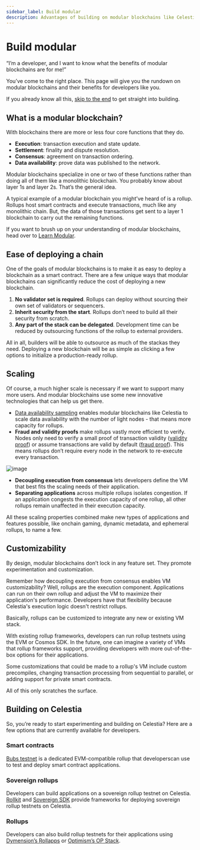 ```yaml
---
sidebar_label: Build modular
description: Advantages of building on modular blockchains like Celestia.
---
```


# Build modular

“I’m a developer, and I want to know what the benefits of modular blockchains
are for me!”

You’ve come to the right place. This page will give you the rundown on modular
blockchains and their benefits for developers like you.

If you already know all this, [skip to the end](https://docs.celestia.org/developers/build-modular/#building-on-celestia)
to get straight into building.

## What is a modular blockchain?

With blockchains there are more or less four core functions that they do.

- **Execution**: transaction execution and state update.
- **Settlement**: finality and dispute resolution.
- **Consensus**: agreement on transaction ordering.
- **Data availability**: prove data was published to the network.

Modular blockchains specialize in one or two of these functions rather
than doing all of them like a monolithic blockchain. You probably know
about layer 1s and layer 2s. That’s the general idea.

A typical example of a modular blockchain you might’ve heard of is a
rollup. Rollups host smart contracts and execute transactions, much like
any monolithic chain. But, the data of those transactions get sent to a
layer 1 blockchain to carry out the remaining functions.

If you want to brush up on your understanding of modular blockchains,
head over to [Learn Modular](https://celestia.org/learn/).

## Ease of deploying a chain

One of the goals of modular blockchains is to make it as easy to deploy
a blockchain as a smart contract. There are a few unique ways that
modular blockchains can significantly reduce the cost of deploying a
new blockchain.

1. **No validator set is required**. Rollups can deploy without sourcing
   their own set of validators or sequencers.
2. **Inherit security from the start**. Rollups don’t need to build all
   their security from scratch.
3. **Any part of the stack can be delegated**. Development time can be
   reduced by outsourcing functions of the rollup to external providers.

All in all, builders will be able to outsource as much of the stackas
they need. Deploying a new blockchain will be as simple as clicking a
few options to initialize a production-ready rollup.

## Scaling

Of course, a much higher scale is necessary if we want to support
many more users. And modular blockchains use some new innovative
technologies that can help us get there.

- [Data availability sampling](https://celestia.org/glossary/data-availability-sampling/)
  enables modular blockchains like Celestia to scale data availability with the
  number of light nodes - that means more capacity for rollups.
- **Fraud and validity proofs** make rollups vastly more efficient
  to verify. Nodes only need to verify a small proof of transaction
  validity ([validity proof](https://celestia.org/glossary/validity-proof/))
  or assume transactions are valid by default
  ([fraud proof](https://celestia.org/glossary/state-transition-fraud-proof/)).
  This means rollups don’t require every node in the network to re-execute
  every transaction.

![image](../img/da-and-validity.png)

- **Decoupling execution from consensus** lets developers define the VM
  that best fits the scaling needs of their application.
- **Separating applications** across multiple rollups isolates congestion.
  If an application congests the execution capacity of one rollup, all
  other rollups remain unaffected in their execution capacity.

All these scaling properties combined make new types of applications
and features possible, like onchain gaming, dynamic metadata, and
ephemeral rollups, to name a few.

## Customizability

By design, modular blockchains don’t lock in any feature set.
They promote experimentation and customization.

Remember how decoupling execution from consensus enables VM
customizability? Well, rollups are the execution component. Applications
can run on their own rollup and adjust the VM to maximize their
application's performance. Developers have that flexibility because
Celestia's execution logic doesn't restrict rollups.

Basically, rollups can be customized to integrate any new or existing
VM stack.

With existing rollup frameworks, developers can run rollup testnets
using the EVM or Cosmos SDK. In the future, one can imagine a variety
of VMs that rollup frameworks support, providing developers with more
out-of-the-box options for their applications.

Some customizations that could be made to a rollup's VM include
custom precompiles, changing transaction processing from sequential
to parallel, or adding support for private smart contracts.

All of this only scratches the surface.

## Building on Celestia

So, you’re ready to start experimenting and building on Celestia?
Here are a few options that are currently available for developers.

### Smart contracts

[Bubs testnet](https://bubstestnet.com/) is a dedicated EVM-compatible
rollup that developerscan use to test and deploy smart contract
applications.

### Sovereign rollups

Developers can build applications on a sovereign rollup testnet
on Celestia. [Rollkit](https://rollkit.dev/) and
[Sovereign SDK](https://github.com/Sovereign-Labs/sovereign-sdk/tree/main/examples/demo-rollup)
provide frameworks for deploying sovereign rollup testnets
on Celestia.

### Rollups

Developers can also build rollup testnets for their applications
using [Dymension’s Rollapps](https://docs.dymension.xyz/) or
[Optimism’s OP Stack](https://docs.celestia.org/developers/optimism-devnet/).

